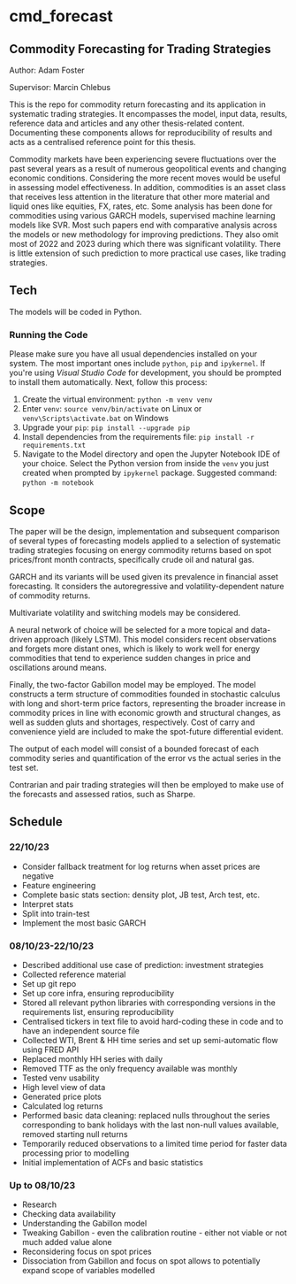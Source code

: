 # cmd_forecast

## Commodity Forecasting for Trading Strategies

Author: Adam Foster

Supervisor: Marcin Chlebus

This is the repo for commodity return forecasting and its application in systematic trading strategies. It encompasses the model, input data, results, reference data and articles and any other thesis-related content. Documenting these components allows for reproducibility of results and acts as a centralised reference point for this thesis.

Commodity markets have been experiencing severe fluctuations over the past several years as a result of numerous geopolitical events and changing economic conditions. Considering the more recent moves would be useful in assessing model effectiveness. In addition, commodities is an asset class that receives less attention in the literature that other more material and liquid ones like equities, FX, rates, etc. Some analysis has been done for commodities using various GARCH models, supervised machine learning models like SVR. Most such papers end with comparative analysis across the models or new methodology for improving predictions. They also omit most of 2022 and 2023 during which there was significant volatility. There is little extension of such prediction to more practical use cases, like trading strategies.

## Tech

The models will be coded in Python.

### Running the Code

Please make sure you have all usual dependencies installed on your system. The most important ones include `python`, `pip` and `ipykernel`. If you're using _Visual Studio Code_ for development, you should be prompted to install them automatically. Next, follow this process:

1. Create the virtual environment: `python -m venv venv`
2. Enter `venv`: `source venv/bin/activate` on Linux or `venv\Scripts\activate.bat` on Windows
3. Upgrade your `pip`: `pip install --upgrade pip`
4. Install dependencies from the requirements file: `pip install -r requirements.txt`
5. Navigate to the Model directory and open the Jupyter Notebook IDE of your choice. Select the Python version from inside the `venv` you just created when prompted by `ipykernel` package. Suggested command: `python -m notebook`

## Scope

The paper will be the design, implementation and subsequent comparison of several types of forecasting models applied to a selection of systematic trading strategies focusing on energy commodity returns based on spot prices/front month contracts, specifically crude oil and natural gas.

GARCH and its variants will be used given its prevalence in financial asset forecasting. It considers the autoregressive and volatility-dependent nature of commodity returns.

Multivariate volatility and switching models may be considered.

A neural network of choice will be selected for a more topical and data-driven approach (likely LSTM). This model considers recent observations and forgets more distant ones, which is likely to work well for energy commodities that tend to experience sudden changes in price and oscillations around means.

Finally, the two-factor Gabillon model may be employed. The model constructs a term structure of commodities founded in stochastic calculus with long and short-term price factors, representing the broader increase in commodity prices in line with economic growth and structural changes, as well as sudden gluts and shortages, respectively. Cost of carry and convenience yield are included to make the spot-future differential evident.

The output of each model will consist of a bounded forecast of each commodity series and quantification of the error vs the actual series in the test set.

Contrarian and pair trading strategies will then be employed to make use of the forecasts and assessed ratios, such as Sharpe.

## Schedule

### 22/10/23
- Consider fallback treatment for log returns when asset prices are negative
- Feature engineering
- Complete basic stats section: density plot, JB test, Arch test, etc.
- Interpret stats
- Split into train-test
- Implement the most basic GARCH

### 08/10/23-22/10/23

- Described additional use case of prediction: investment strategies
- Collected reference material
- Set up git repo
- Set up core infra, ensuring reproducibility
- Stored all relevant python libraries with corresponding versions in the requirements list, ensuring reproducibility
- Centralised tickers in text file to avoid hard-coding these in code and to have an independent source file
- Collected WTI, Brent & HH time series and set up semi-automatic flow using FRED API
- Replaced monthly HH series with daily
- Removed TTF as the only frequency available was monthly
- Tested venv usability
- High level view of data
- Generated price plots
- Calculated log returns
- Performed basic data cleaning: replaced nulls throughout the series corresponding to bank holidays with the last non-null values available, removed starting null returns
- Temporarily reduced observations to a limited time period for faster data processing prior to modelling
- Initial implementation of ACFs and basic statistics

### Up to 08/10/23

- Research
- Checking data availability
- Understanding the Gabillon model
- Tweaking Gabillon - even the calibration routine - either not viable or not much added value alone
- Reconsidering focus on spot prices
- Dissociation from Gabillon and focus on spot allows to potentially expand scope of variables modelled
